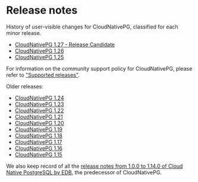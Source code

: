 # Release notes
<!-- SPDX-License-Identifier: CC-BY-4.0 -->

History of user-visible changes for CloudNativePG, classified for each minor release.

<!-- - [CloudNativePG 1.28 - Release Candidate](release_notes/v1.28.md) -->
- [CloudNativePG 1.27 - Release Candidate](release_notes/v1.27.md)
- [CloudNativePG 1.26](release_notes/v1.26.md)
- [CloudNativePG 1.25](release_notes/v1.25.md)

For information on the community support policy for CloudNativePG, please
refer to ["Supported releases"](supported_releases.md).

Older releases:

- [CloudNativePG 1.24](release_notes/old/v1.24.md)
- [CloudNativePG 1.23](release_notes/old/v1.23.md)
- [CloudNativePG 1.22](release_notes/old/v1.22.md)
- [CloudNativePG 1.21](release_notes/old/v1.21.md)
- [CloudNativePG 1.20](release_notes/old/v1.20.md)
- [CloudNativePG 1.19](release_notes/old/v1.19.md)
- [CloudNativePG 1.18](release_notes/old/v1.18.md)
- [CloudNativePG 1.17](release_notes/old/v1.17.md)
- [CloudNativePG 1.16](release_notes/old/v1.16.md)
- [CloudNativePG 1.15](release_notes/old/v1.15.md)

We also keep record of all the
[release notes from 1.0.0 to 1.14.0 of Cloud Native PostgreSQL by EDB](release_notes/edb-cloud-native-postgresql.md),
the predecessor of CloudNativePG.
